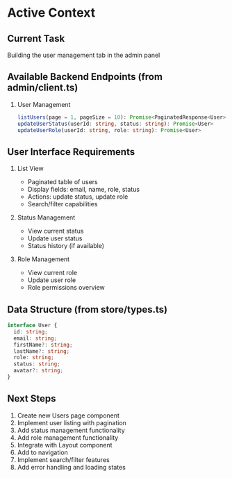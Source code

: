 # Active Context

## Current Task
Building the user management tab in the admin panel

## Available Backend Endpoints (from admin/client.ts)
1. User Management
   ```typescript
   listUsers(page = 1, pageSize = 10): Promise<PaginatedResponse<User>>
   updateUserStatus(userId: string, status: string): Promise<User>
   updateUserRole(userId: string, role: string): Promise<User>
   ```

## User Interface Requirements
1. List View
   - Paginated table of users
   - Display fields: email, name, role, status
   - Actions: update status, update role
   - Search/filter capabilities

2. Status Management
   - View current status
   - Update user status
   - Status history (if available)

3. Role Management
   - View current role
   - Update user role
   - Role permissions overview

## Data Structure (from store/types.ts)
```typescript
interface User {
  id: string;
  email: string;
  firstName?: string;
  lastName?: string;
  role: string;
  status: string;
  avatar?: string;
}
```

## Next Steps
1. Create new Users page component
2. Implement user listing with pagination
3. Add status management functionality
4. Add role management functionality
5. Integrate with Layout component
6. Add to navigation
7. Implement search/filter features
8. Add error handling and loading states

